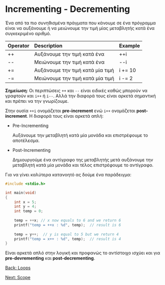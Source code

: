 # Incrementing - Decrementing

Ένα από τα πιο συνηθισμένα πράγματα που κάνουμε σε ένα πρόγραμμα είναι να αυξάνουμε ή να μειώνουμε την τιμή μίας μεταβλητής κατά ένα συγκεκριμένο αριθμό.

| **Operator** | **Description**                 | **Example** |
|:-------------------------|:-------------------------------|:------------|
| ++					   | Αυξάνουμε την τιμή κατά ένα	| ++i		  |
| --					   | Μειώνουμε την τιμή κατά ένα	| --i		  |
| +=					   | Αυξάνουμε την τιμή κατά μία τιμή| i += 10	  |
| -=					   | Μειώνουμε την τιμή κατά μία τιμή| i -= 2     |


**Σημείωση**: Οι περιπτώσεις `++` και `--` είναι ειδικές καθώς μπορούν να γραφτούν και `i++` ή `i--`. Αλλά την διαφορά τους είναι αρκετά σημαντική και πρέπει να την γνωρίζουμε.

Στην ουσία `++i` ονομάζεται **pre-increment** ενώ `i++` ονομάζεται **post-increment**. Η διαφορά τους είναι αρκετά απλή:

* Pre-Incrementing
    
    Αυξάνουμε την μεταβλητή κατά μία μονάδα και επιστρέφουμε το αποτέλεσμα.

* Post-Incrementing

    Δημιουργούμε ένα αντίγραφο της μεταβλητής μετά αυξάνουμε την μεταβλητή κατά μία μονάδα και τέλος επιστρέφουμε το αντίγραφο.
	
Για να γίνει καλύτερα κατανοητό ας δούμε ένα παράδειγμα:

```C
#include <stdio.h>

int main(void)
{
    int x = 5;
    int y = 4;
    int temp = 0;
	
    temp = ++x;	// x now equals to 6 and we return 6
    printf("temp = ++x : %d", temp);  // result is 6
	
    temp = y++;  // y is equal to 5 but we return 4
    printf("temp = x++ : %d", temp);  // result is 4
}
```
Είναι αρκετά απλό στην λογική και προφανώς το αντίστοιχο ισχύει και για **pre-devrementing** και **post-decrementing**.

[Back: Loops](https://github.com/unipi-projects/extras/blob/main/Languages/C/Loops/README.md)

[Next: Scope](https://github.com/unipi-projects/extras/blob/main/Languages/C/Scope/README.md)
